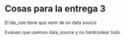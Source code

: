 # Cosas para la entrega 3

El lab_role tiene que venir de un data source


Evaluan que usemos data_source y no hardcodear todo
